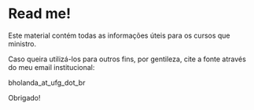 # Read me!

Este material contém todas as informações úteis para os cursos que ministro.

Caso queira utilizá-los para outros fins, por gentileza, cite a fonte através do meu email institucional:

bholanda_at_ufg_dot_br

Obrigado!
